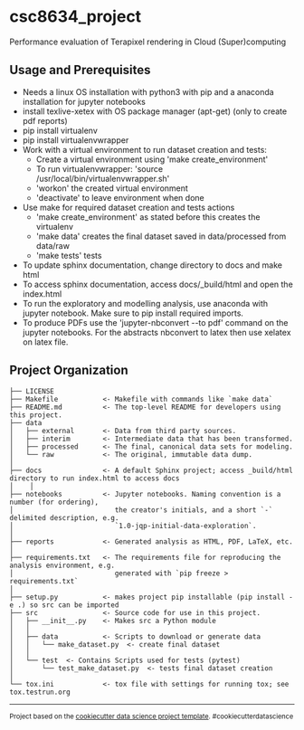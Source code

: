 csc8634_project
==============================

Performance evaluation of Terapixel rendering in Cloud (Super)computing

Usage and Prerequisites
-----------------------
* Needs a linux OS installation with python3 with pip and a anaconda installation for jupyter notebooks
* install texlive-xetex with OS package manager (apt-get) (only to create pdf reports)
* pip install virtualenv
* pip install virtualenvwrapper
* Work with a virtual environment to run dataset creation and tests:
	- Create a virtual environment using 'make create_environment'
	- To run virtualenvwrapper: 'source /usr/local/bin/virtualenvwrapper.sh'
    - 'workon' the created virtual environment 
	- 'deactivate' to leave environment when done
* Use make for required dataset creation and tests actions
	- 'make create_environment' as stated before this creates the virtualenv
	- 'make data' creates the final dataset saved in data/processed from data/raw 
	- 'make tests' tests 
* To update sphinx documentation, change directory to docs and make html
* To access sphinx documentation, access docs/_build/html and open the index.html
* To run the exploratory and modelling analysis, use anaconda with jupyter notebook. Make sure to pip install required imports.
* To produce PDFs use the 'jupyter-nbconvert --to pdf' command on the jupyter notebooks. For the abstracts nbconvert to latex then use xelatex on latex file.

Project Organization
------------

    ├── LICENSE
    ├── Makefile           <- Makefile with commands like `make data`
    ├── README.md          <- The top-level README for developers using this project.
    ├── data
    │   ├── external       <- Data from third party sources.
    │   ├── interim        <- Intermediate data that has been transformed.
    │   ├── processed      <- The final, canonical data sets for modeling.
    │   └── raw            <- The original, immutable data dump.
    │
    ├── docs               <- A default Sphinx project; access _build/html directory to run index.html to access docs 
    │    │
    ├── notebooks          <- Jupyter notebooks. Naming convention is a number (for ordering),
    │                         the creator's initials, and a short `-` delimited description, e.g.
    │                         `1.0-jqp-initial-data-exploration`.
    │    
    ├── reports            <- Generated analysis as HTML, PDF, LaTeX, etc.
    │
    ├── requirements.txt   <- The requirements file for reproducing the analysis environment, e.g.
    │                         generated with `pip freeze > requirements.txt`
    │
    ├── setup.py           <- makes project pip installable (pip install -e .) so src can be imported
    ├── src                <- Source code for use in this project.
    │   ├── __init__.py    <- Makes src a Python module
    │   │
    │   ├── data           <- Scripts to download or generate data
    │   │   └── make_dataset.py  <- create final dataset
    │   │
    │   └── test  <- Contains Scripts used for tests (pytest)
	│       └── test_make_dataset.py  <- tests final dataset creation
    │
    └── tox.ini            <- tox file with settings for running tox; see tox.testrun.org

--------

<p><small>Project based on the <a target="_blank" href="https://drivendata.github.io/cookiecutter-data-science/">cookiecutter data science project template</a>. #cookiecutterdatascience</small></p>

